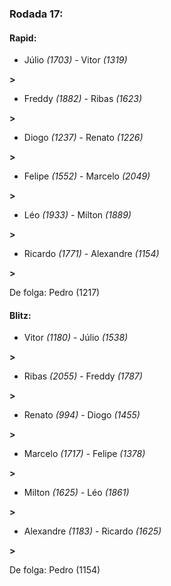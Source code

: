 ### Rodada 17:

#### Rapid:

* Júlio *(1703)*     -     Vitor *(1319)*

 **>** 
* Freddy *(1882)*     -     Ribas *(1623)*

 **>** 
* Diogo *(1237)*     -     Renato *(1226)*

 **>** 
* Felipe *(1552)*     -     Marcelo *(2049)*

 **>** 
* Léo *(1933)*     -     Milton *(1889)*

 **>** 
* Ricardo *(1771)*     -     Alexandre *(1154)*

 **>** 

De folga: Pedro (1217)

#### Blitz:

* Vitor *(1180)*     -     Júlio *(1538)*

 **>** 
* Ribas *(2055)*     -     Freddy *(1787)*

 **>** 
* Renato *(994)*     -     Diogo *(1455)*

 **>** 
* Marcelo *(1717)*     -     Felipe *(1378)*

 **>** 
* Milton *(1625)*     -     Léo *(1861)*

 **>** 
* Alexandre *(1183)*     -     Ricardo *(1625)*

 **>** 

De folga: Pedro (1154)

